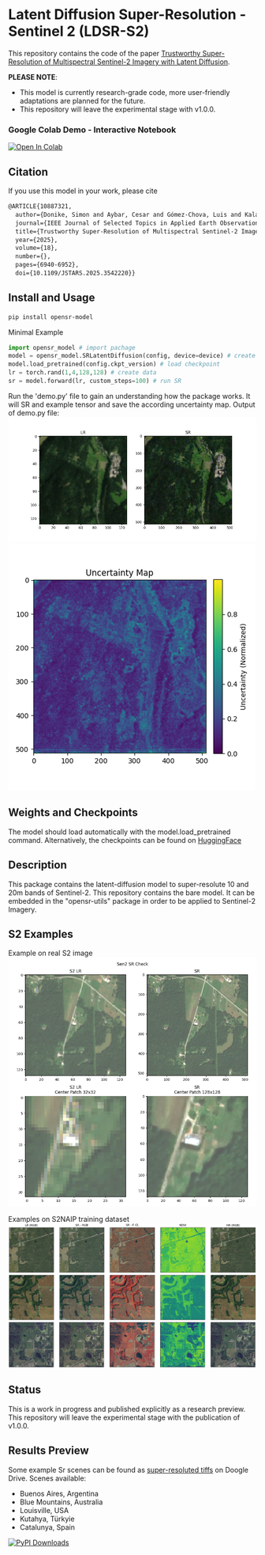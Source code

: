 # Latent Diffusion Super-Resolution - Sentinel 2 (LDSR-S2)
This repository contains the code of the paper [Trustworthy Super-Resolution of Multispectral Sentinel-2 Imagery with Latent Diffusion](https://ieeexplore.ieee.org/abstract/document/10887321).  

**PLEASE NOTE**:
- This model is currently research-grade code, more user-friendly adaptations are planned for the future.
- This repository will leave the experimental stage with v1.0.0.


### Google Colab Demo - Interactive Notebook
[![Open In Colab](https://colab.research.google.com/assets/colab-badge.svg)](https://colab.research.google.com/drive/1onza61SP5IyiUQM85PtyVLz6JovvQ0TN?usp=drive_link)



## Citation
If you use this model in your work, please cite  
```tex
@ARTICLE{10887321,
  author={Donike, Simon and Aybar, Cesar and Gómez-Chova, Luis and Kalaitzis, Freddie},
  journal={IEEE Journal of Selected Topics in Applied Earth Observations and Remote Sensing}, 
  title={Trustworthy Super-Resolution of Multispectral Sentinel-2 Imagery With Latent Diffusion}, 
  year={2025},
  volume={18},
  number={},
  pages={6940-6952},
  doi={10.1109/JSTARS.2025.3542220}}
```

## Install and Usage
```bash
pip install opensr-model
```

Minimal Example  
```python
import opensr_model # import pachage
model = opensr_model.SRLatentDiffusion(config, device=device) # create model
model.load_pretrained(config.ckpt_version) # load checkpoint
lr = torch.rand(1,4,128,128) # create data
sr = model.forward(lr, custom_steps=100) # run SR
```  
  
Run the 'demo.py' file to gain an understanding how the package works. It will SR and example tensor and save the according uncertainty map.
Output of demo.py file:
![example](resources/sr_example.png)  
![example](resources/uncertainty_map.png)

## Weights and Checkpoints
The model should load automatically with the model.load_pretrained command. Alternatively, the checkpoints can be found on [HuggingFace](https://huggingface.co/simon-donike/RS-SR-LTDF/tree/main)

## Description
This package contains the latent-diffusion model to super-resolute 10 and 20m bands of Sentinel-2. This repository contains the bare model. It can be embedded in the "opensr-utils" package in order to be applied to Sentinel-2 Imagery. 

## S2 Examples
Example on real S2 image
![example2](resources/example2.png)

Examples on S2NAIP training dataset
![example](resources/example.png)


## Status
This is a work in progress and published explicitly as a research preview. This repository will leave the experimental stage with the publication of v1.0.0.   
  
## Results Preview
Some example Sr scenes can be found as [super-resoluted tiffs](https://drive.google.com/drive/folders/1OBgYS6c8Kpe_JuGzWOQwOK6UYwhm-3Vh?usp=drive_link) on Doogle Drive. Scenes available:
- Buenos Aires, Argentina  
- Blue Mountains, Australia  
- Louisville, USA  
- Kutahya, Türkyie  
- Catalunya, Spain  
      
[![PyPI Downloads](https://static.pepy.tech/badge/opensr-model)](https://pepy.tech/projects/opensr-model)
